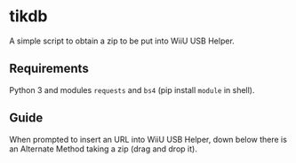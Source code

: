 # tikdb
A simple script to obtain a zip to be put into WiiU USB Helper.
## Requirements
Python 3 and modules `requests` and `bs4` (pip install `module` in shell).
## Guide
When prompted to insert an URL into WiiU USB Helper, down below there is an Alternate Method taking a zip (drag and drop it).
